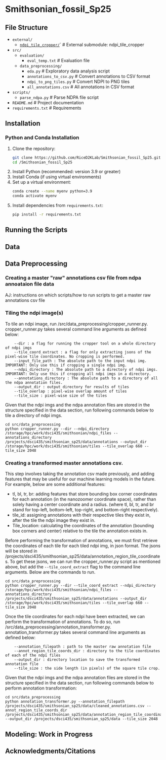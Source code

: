 # Smithsonian_fossil_Sp25


## File Structure


- `external/`
  - [`ndpi_tile_cropper/`](https://github.com/paleopollen/ndpi-tile-cropper-cli)`          # External submodule: ndpi_tile_cropper 
- `src/`
  - `evaluation/`
    - `eval_temp.txt`                   # Evaluation file
  - `data_preprocessing/`
    - `eda.py`                         # Exploratory data analysis script
    - `annotations_to_csv.py`          # Convert annotations to CSV format
    - `ndpi_to_png_tiles.py`           # Convert NDPI to PNG tiles
    - `all_annotations.csv`            # All annotations in CSV format
- `scripts/`
  - `parse_ndpa.py`                      # Parse NDPA file script
- `README.md`                              # Project documentation
- `requirements.txt`                # Requirements


## Installation
### Python and Conda Installation
1. Clone the repository:
   ```sh
   git clone https://github.com/RiceD2KLab/Smithsonian_fossil_Sp25.git
   cd /Smithsonian_fossil_Sp25
   ```
2. Install Python (recommended: version 3.9 or greater)
3. Install Conda (if using virtual environments)
4. Set up a virtual environment:
   ```sh
   conda create --name myenv python=3.9
   conda activate myenv
   ```
5. Install dependencies from `requirements.txt`:
   ```sh
   pip install -r requirements.txt
   ```

## Running the Scripts


## Data


## Data Preprocessing

### Creating a master "raw" annotations csv file from ndpa annoataion file data
AJ: instructions on which scripts/how to run scripts to get a master raw annotations csv file

### Tiling the ndpi image(s)
To tile an ndpi image, run /src/data_preprocessing/cropper_runner.py. cropper_runner.py takes several command line arguments as defined below:
```
    --dir : a flag for running the cropper tool on a whole directory of ndpi imgs 
    --tile_coord_extract : a flag for only extracting jsons of the pixel-wise tile coordinates. No cropping is performed. 
    --input_file_path : The absolute path to the input ndpi img. IMPORTANT: Only use this if cropping a single ndpi img. 
    --ndpi_directory : The absolute path to a directory of ndpi imgs. IMPORTANT: Only use this if cropping all ndpi imgs in a directory.
    --annotations_directory : The absolute path to a directory of all the ndpa annotation files.
    --output_dir : output directory for results of tiles
    --tile_overlap : pixel-wise overlap amount of tiles
    --tile_size : pixel-wise size of the tiles
```

Given that the ndpi imgs and the ndpa annotation files are stored in the structure specified in the data section, run following commands below to tile a directory of ndpi imgs. 

```
cd src/data_preprocessing
python cropper_runner.py --dir --ndpi_directory /storage/hpc/work/dsci435/smithsonian/ndpi_files --annotations_directory /projects/dsci435/smithsonian_sp25/data/annotations --output_dir /storage/hpc/work/dsci435/smithsonian/tiles --tile_overlap 660 --tile_size 2048
```

### Creating a transformed master annotations csv. 
This step involves taking the annotation csv made previously, and adding features that may be useful for our machine learning models in the future. For example, below are some additional features:
- tl, bl, tr, br: adding features that store bounding box corner coordinates for each annotation (in the nanozoomer coordinate space), rather than solely having a center coordinate and a radius. (where tl, bl, tr, and br stand for top-left, bottom-left, top-right, and bottom-right respectively).
- tile_id: assigning annotations with their respective tiles they exist in, after the tile the ndpi image they exist in. 
- Tile_location: calculating the coordinates of the annotation (bounding box corners and center) relative to the tile the annotation exists in.

Before performing the transformation of annotations, we must first retrieve the coordinates of each tile for each tiled ndpi img, in json format. The jsons will be stored in /projects/dsci435/smithsonian_sp25/data/annotation_region_tile_coordinates. To get these jsons, we can run the cropper_runner.py script as mentioned above, but add the `--tile_coord_extract` flag to the command line arguments. Below are the commands to run. 
```
cd src/data_preprocessing
python cropper_runner.py --dir --tile_coord_extract --ndpi_directory /storage/hpc/work/dsci435/smithsonian/ndpi_files --annotations_directory /projects/dsci435/smithsonian_sp25/data/annotations --output_dir /storage/hpc/work/dsci435/smithsonian/tiles --tile_overlap 660 --tile_size 2048
```
Once the tile coordinates for each ndpi have been extracted, we can perform the transformation of annotations. To do so, run /src/data_preprocessing/annotation_transformer.py. annotation_transformer.py takes several command line arguments as defined below:
```
    --annotation_filepath : path to the master raw annotation file 
    --annot_region_tile_coords_dir : directory to the tile coordinates of each of the ndpi files 
    --output_dir : directory location to save the transformed annotation file
    --tile_size : the side length (in pixels) of the square tile crop. 
```
Given that the ndpi imgs and the ndpa annotation files are stored in the structure specified in the data section, run following commands below to perform annotation transformation:
```
cd src/data_preprocessing
python annotation_transformer.py --annotation_filepath /projects/dsci435/smithsonian_sp25/data/cleaned_annotations.csv --annot_region_tile_coords_dir /projects/dsci435/smithsonian_sp25/data/annotation_region_tile_coordinates --output_dir /projects/dsci435/smithsonian_sp25/data --tile_size 2048
```


## Modeling: Work in Progress

## Acknowledgments/Citations

